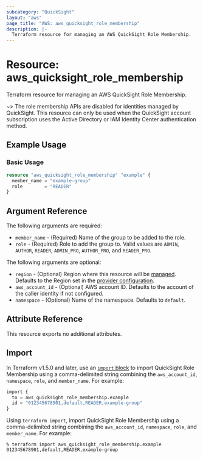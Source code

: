 ```yaml
---
subcategory: "QuickSight"
layout: "aws"
page_title: "AWS: aws_quicksight_role_membership"
description: |-
  Terraform resource for managing an AWS QuickSight Role Membership.
---
```

# Resource: aws_quicksight_role_membership

Terraform resource for managing an AWS QuickSight Role Membership.

~> The role membership APIs are disabled for identities managed by QuickSight. This resource can only be used when the QuickSight account subscription uses the Active Directory or IAM Identity Center authentication method.

## Example Usage

### Basic Usage

```terraform
resource "aws_quicksight_role_membership" "example" {
  member_name = "example-group"
  role        = "READER"
}
```

## Argument Reference

The following arguments are required:

* `member_name` - (Required) Name of the group to be added to the role.
* `role` - (Required) Role to add the group to. Valid values are `ADMIN`, `AUTHOR`, `READER`, `ADMIN_PRO`, `AUTHOR_PRO`, and `READER_PRO`.

The following arguments are optional:

* `region` - (Optional) Region where this resource will be [managed](https://docs.aws.amazon.com/general/latest/gr/rande.html#regional-endpoints). Defaults to the Region set in the [provider configuration](https://registry.terraform.io/providers/hashicorp/aws/latest/docs#aws-configuration-reference).
* `aws_account_id` - (Optional) AWS account ID. Defaults to the account of the caller identity if not configured.
* `namespace` - (Optional) Name of the namespace. Defaults to `default`.

## Attribute Reference

This resource exports no additional attributes.

## Import

In Terraform v1.5.0 and later, use an [`import` block](https://developer.hashicorp.com/terraform/language/import) to import QuickSight Role Membership using a comma-delimited string combining the `aws_account_id`, `namespace`, `role`, and `member_name`. For example:

```terraform
import {
  to = aws_quicksight_role_membership.example
  id = "012345678901,default,READER,example-group"
}
```

Using `terraform import`, import QuickSight Role Membership using a comma-delimited string combining the `aws_account_id`, `namespace`, `role`, and `member_name`. For example:

```console
% terraform import aws_quicksight_role_membership.example 012345678901,default,READER,example-group
```
